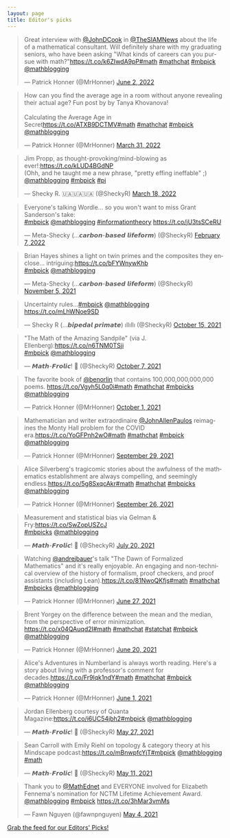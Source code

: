 ```yaml
---
layout: page
title: Editor's picks
---
```


<blockquote class="twitter-tweet"><p lang="en" dir="ltr">Great interview with <a href="https://twitter.com/JohnDCook?ref_src=twsrc%5Etfw">@JohnDCook</a> in <a href="https://twitter.com/TheSIAMNews?ref_src=twsrc%5Etfw">@TheSIAMNews</a> about the life of a mathematical consultant. Will definitely share with my graduating seniors, who have been asking &quot;What kinds of careers can you pursue with math?&quot;<a href="https://t.co/k6ZIwdA9pP">https://t.co/k6ZIwdA9pP</a><a href="https://twitter.com/hashtag/math?src=hash&amp;ref_src=twsrc%5Etfw">#math</a> <a href="https://twitter.com/hashtag/mathchat?src=hash&amp;ref_src=twsrc%5Etfw">#mathchat</a> <a href="https://twitter.com/hashtag/mbpick?src=hash&amp;ref_src=twsrc%5Etfw">#mbpick</a> <a href="https://twitter.com/mathblogging?ref_src=twsrc%5Etfw">@mathblogging</a></p>&mdash; Patrick Honner (@MrHonner) <a href="https://twitter.com/MrHonner/status/1532156110337200129?ref_src=twsrc%5Etfw">June 2, 2022</a></blockquote><blockquote class="twitter-tweet"><p lang="en" dir="ltr">How can you find the average age in a room without anyone revealing their actual age? Fun post by by Tanya Khovanova!<br><br>Calculating the Average Age in Secret<a href="https://t.co/ATXB9DCTMV">https://t.co/ATXB9DCTMV</a><a href="https://twitter.com/hashtag/math?src=hash&amp;ref_src=twsrc%5Etfw">#math</a> <a href="https://twitter.com/hashtag/mathchat?src=hash&amp;ref_src=twsrc%5Etfw">#mathchat</a> <a href="https://twitter.com/hashtag/mbpick?src=hash&amp;ref_src=twsrc%5Etfw">#mbpick</a> <a href="https://twitter.com/mathblogging?ref_src=twsrc%5Etfw">@mathblogging</a></p>&mdash; Patrick Honner (@MrHonner) <a href="https://twitter.com/MrHonner/status/1509680727209791494?ref_src=twsrc%5Etfw">March 31, 2022</a></blockquote><blockquote class="twitter-tweet"><p lang="en" dir="ltr">Jim Propp, as thought-provoking/mind-blowing as ever!:<a href="https://t.co/kLUD4BGdNP">https://t.co/kLUD4BGdNP</a><br>(Ohh, and he taught me a new phrase, &quot;pretty effing ineffable&quot; ;)<br> <a href="https://twitter.com/mathblogging?ref_src=twsrc%5Etfw">@mathblogging</a> <a href="https://twitter.com/hashtag/mbpick?src=hash&amp;ref_src=twsrc%5Etfw">#mbpick</a> <a href="https://twitter.com/hashtag/pi?src=hash&amp;ref_src=twsrc%5Etfw">#pi</a></p>&mdash; Shecky R. 🇺🇦🇺🇦🇺🇦 (@SheckyR) <a href="https://twitter.com/SheckyR/status/1504786694557470724?ref_src=twsrc%5Etfw">March 18, 2022</a></blockquote><blockquote class="twitter-tweet"><p lang="en" dir="ltr">Everyone&#39;s talking Wordle... so you won&#39;t want to miss Grant Sanderson&#39;s take:<br> <a href="https://twitter.com/hashtag/mbpick?src=hash&amp;ref_src=twsrc%5Etfw">#mbpick</a> <a href="https://twitter.com/mathblogging?ref_src=twsrc%5Etfw">@mathblogging</a> <a href="https://twitter.com/hashtag/informationtheory?src=hash&amp;ref_src=twsrc%5Etfw">#informationtheory</a> <a href="https://t.co/jU3tsSCeRU">https://t.co/jU3tsSCeRU</a></p>&mdash; Meta-Shecky (...𝙘𝙖𝙧𝙗𝙤𝙣-𝙗𝙖𝙨𝙚𝙙 𝙡𝙞𝙛𝙚𝙛𝙤𝙧𝙢) (@SheckyR) <a href="https://twitter.com/SheckyR/status/1490666666988036106?ref_src=twsrc%5Etfw">February 7, 2022</a></blockquote><blockquote class="twitter-tweet"><p lang="en" dir="ltr">Brian Hayes shines a light on twin primes and the composites they enclose... intriguing:<a href="https://t.co/bFYWnywKhb">https://t.co/bFYWnywKhb</a><br> <a href="https://twitter.com/hashtag/mbpick?src=hash&amp;ref_src=twsrc%5Etfw">#mbpick</a> <a href="https://twitter.com/mathblogging?ref_src=twsrc%5Etfw">@mathblogging</a></p>&mdash; Meta-Shecky (...𝙘𝙖𝙧𝙗𝙤𝙣-𝙗𝙖𝙨𝙚𝙙 𝙡𝙞𝙛𝙚𝙛𝙤𝙧𝙢) (@SheckyR) <a href="https://twitter.com/SheckyR/status/1456586388921622530?ref_src=twsrc%5Etfw">November 5, 2021</a></blockquote><blockquote class="twitter-tweet"><p lang="en" dir="ltr">Uncertainty rules...<a href="https://twitter.com/hashtag/mbpick?src=hash&amp;ref_src=twsrc%5Etfw">#mbpick</a> <a href="https://twitter.com/mathblogging?ref_src=twsrc%5Etfw">@mathblogging</a> <a href="https://t.co/mLhWNoe9SD">https://t.co/mLhWNoe9SD</a></p>&mdash; Shecky R (...𝙗𝙞𝙥𝙚𝙙𝙖𝙡 𝙥𝙧𝙞𝙢𝙖𝙩𝙚) ıllıllı (@SheckyR) <a href="https://twitter.com/SheckyR/status/1449121956503171076?ref_src=twsrc%5Etfw">October 15, 2021</a></blockquote><blockquote class="twitter-tweet"><p lang="en" dir="ltr">&quot;The Math of the Amazing Sandpile&quot; (via J. Ellenberg):<a href="https://t.co/n6TNM0TSji">https://t.co/n6TNM0TSji</a><br> <a href="https://twitter.com/hashtag/mbpick?src=hash&amp;ref_src=twsrc%5Etfw">#mbpick</a> <a href="https://twitter.com/mathblogging?ref_src=twsrc%5Etfw">@mathblogging</a></p>&mdash; 𝙈𝙖𝙩𝙝-𝙁𝙧𝙤𝙡𝙞𝙘! 💢 (@SheckyR) <a href="https://twitter.com/SheckyR/status/1446046834582040579?ref_src=twsrc%5Etfw">October 7, 2021</a></blockquote><blockquote class="twitter-tweet"><p lang="en" dir="ltr">The favorite book of <a href="https://twitter.com/benorlin?ref_src=twsrc%5Etfw">@benorlin</a> that contains 100,000,000,000,000 poems. <a href="https://t.co/Vgyh5L0q0i">https://t.co/Vgyh5L0q0i</a><a href="https://twitter.com/hashtag/math?src=hash&amp;ref_src=twsrc%5Etfw">#math</a> <a href="https://twitter.com/hashtag/mathchat?src=hash&amp;ref_src=twsrc%5Etfw">#mathchat</a> <a href="https://twitter.com/hashtag/mbpicks?src=hash&amp;ref_src=twsrc%5Etfw">#mbpicks</a> <a href="https://twitter.com/mathblogging?ref_src=twsrc%5Etfw">@mathblogging</a></p>&mdash; Patrick Honner (@MrHonner) <a href="https://twitter.com/MrHonner/status/1443730272063823874?ref_src=twsrc%5Etfw">October 1, 2021</a></blockquote><blockquote class="twitter-tweet"><p lang="en" dir="ltr">Mathematician and writer extraordinaire <a href="https://twitter.com/JohnAllenPaulos?ref_src=twsrc%5Etfw">@JohnAllenPaulos</a> reimagines the Monty Hall problem for the COVID era.<a href="https://t.co/YoGFPnh2wO">https://t.co/YoGFPnh2wO</a><a href="https://twitter.com/hashtag/math?src=hash&amp;ref_src=twsrc%5Etfw">#math</a> <a href="https://twitter.com/hashtag/mathchat?src=hash&amp;ref_src=twsrc%5Etfw">#mathchat</a> <a href="https://twitter.com/hashtag/mbpick?src=hash&amp;ref_src=twsrc%5Etfw">#mbpick</a> <a href="https://twitter.com/mathblogging?ref_src=twsrc%5Etfw">@mathblogging</a></p>&mdash; Patrick Honner (@MrHonner) <a href="https://twitter.com/MrHonner/status/1443341175147180047?ref_src=twsrc%5Etfw">September 29, 2021</a></blockquote><blockquote class="twitter-tweet"><p lang="en" dir="ltr">Alice Silverberg&#39;s tragicomic stories about the awfulness of the mathematics establishment are always compelling, and seemingly endless.<a href="https://t.co/5g8SxqcAkr">https://t.co/5g8SxqcAkr</a><a href="https://twitter.com/hashtag/math?src=hash&amp;ref_src=twsrc%5Etfw">#math</a> <a href="https://twitter.com/hashtag/mathchat?src=hash&amp;ref_src=twsrc%5Etfw">#mathchat</a> <a href="https://twitter.com/hashtag/mbpicks?src=hash&amp;ref_src=twsrc%5Etfw">#mbpicks</a> <a href="https://twitter.com/mathblogging?ref_src=twsrc%5Etfw">@mathblogging</a></p>&mdash; Patrick Honner (@MrHonner) <a href="https://twitter.com/MrHonner/status/1441931830886871041?ref_src=twsrc%5Etfw">September 26, 2021</a></blockquote><blockquote class="twitter-tweet"><p lang="en" dir="ltr">Measurement and statistical bias via Gelman &amp; Fry:<a href="https://t.co/SwZopUSZcJ">https://t.co/SwZopUSZcJ</a><br> <a href="https://twitter.com/hashtag/mbpicks?src=hash&amp;ref_src=twsrc%5Etfw">#mbpicks</a> <a href="https://twitter.com/mathblogging?ref_src=twsrc%5Etfw">@mathblogging</a></p>&mdash; 𝙈𝙖𝙩𝙝-𝙁𝙧𝙤𝙡𝙞𝙘! 💢 (@SheckyR) <a href="https://twitter.com/SheckyR/status/1417489241626578955?ref_src=twsrc%5Etfw">July 20, 2021</a></blockquote><blockquote class="twitter-tweet"><p lang="en" dir="ltr">Watching <a href="https://twitter.com/andrejbauer?ref_src=twsrc%5Etfw">@andrejbauer</a>&#39;s talk &quot;The Dawn of Formalized Mathematics&quot; and it&#39;s really enjoyable. An engaging and non-technical overview of the history of formalism, proof checkers, and proof assistants (including Lean).<a href="https://t.co/81NwoQKfjs">https://t.co/81NwoQKfjs</a><a href="https://twitter.com/hashtag/math?src=hash&amp;ref_src=twsrc%5Etfw">#math</a> <a href="https://twitter.com/hashtag/mathchat?src=hash&amp;ref_src=twsrc%5Etfw">#mathchat</a> <a href="https://twitter.com/hashtag/mbpicks?src=hash&amp;ref_src=twsrc%5Etfw">#mbpicks</a> <a href="https://twitter.com/mathblogging?ref_src=twsrc%5Etfw">@mathblogging</a></p>&mdash; Patrick Honner (@MrHonner) <a href="https://twitter.com/MrHonner/status/1409279621833670658?ref_src=twsrc%5Etfw">June 27, 2021</a></blockquote><blockquote class="twitter-tweet"><p lang="en" dir="ltr">Brent Yorgey on the difference between the mean and the median, from the perspective of error minimization. <a href="https://t.co/x04QAuqd2I">https://t.co/x04QAuqd2I</a><a href="https://twitter.com/hashtag/math?src=hash&amp;ref_src=twsrc%5Etfw">#math</a> <a href="https://twitter.com/hashtag/mathchat?src=hash&amp;ref_src=twsrc%5Etfw">#mathchat</a> <a href="https://twitter.com/hashtag/statchat?src=hash&amp;ref_src=twsrc%5Etfw">#statchat</a> <a href="https://twitter.com/hashtag/mbpick?src=hash&amp;ref_src=twsrc%5Etfw">#mbpick</a> <a href="https://twitter.com/mathblogging?ref_src=twsrc%5Etfw">@mathblogging</a></p>&mdash; Patrick Honner (@MrHonner) <a href="https://twitter.com/MrHonner/status/1406760756612374534?ref_src=twsrc%5Etfw">June 20, 2021</a></blockquote><blockquote class="twitter-tweet"><p lang="en" dir="ltr">Alice&#39;s Adventures in Numberland is always worth reading. Here&#39;s a story about living with a professor&#39;s comment for decades.<a href="https://t.co/Fr9lqk1ndY">https://t.co/Fr9lqk1ndY</a><a href="https://twitter.com/hashtag/math?src=hash&amp;ref_src=twsrc%5Etfw">#math</a> <a href="https://twitter.com/hashtag/mathchat?src=hash&amp;ref_src=twsrc%5Etfw">#mathchat</a> <a href="https://twitter.com/hashtag/mbpick?src=hash&amp;ref_src=twsrc%5Etfw">#mbpick</a> <a href="https://twitter.com/mathblogging?ref_src=twsrc%5Etfw">@mathblogging</a></p>&mdash; Patrick Honner (@MrHonner) <a href="https://twitter.com/MrHonner/status/1399868443327873025?ref_src=twsrc%5Etfw">June 1, 2021</a></blockquote><blockquote class="twitter-tweet"><p lang="en" dir="ltr">Jordan Ellenberg courtesy of Quanta Magazine:<a href="https://t.co/i6UC54jbh2">https://t.co/i6UC54jbh2</a><a href="https://twitter.com/hashtag/mbpick?src=hash&amp;ref_src=twsrc%5Etfw">#mbpick</a> <a href="https://twitter.com/mathblogging?ref_src=twsrc%5Etfw">@mathblogging</a></p>&mdash; 𝙈𝙖𝙩𝙝-𝙁𝙧𝙤𝙡𝙞𝙘! 💢 (@SheckyR) <a href="https://twitter.com/SheckyR/status/1397934909797376007?ref_src=twsrc%5Etfw">May 27, 2021</a></blockquote><blockquote class="twitter-tweet"><p lang="en" dir="ltr">Sean Carroll with Emily Riehl on topology &amp; category theory at his Mindscape podcast:<a href="https://t.co/mBnwpfcYjT">https://t.co/mBnwpfcYjT</a><a href="https://twitter.com/hashtag/mbpick?src=hash&amp;ref_src=twsrc%5Etfw">#mbpick</a> <a href="https://twitter.com/mathblogging?ref_src=twsrc%5Etfw">@mathblogging</a> <a href="https://twitter.com/hashtag/math?src=hash&amp;ref_src=twsrc%5Etfw">#math</a></p>&mdash; 𝙈𝙖𝙩𝙝-𝙁𝙧𝙤𝙡𝙞𝙘! 💢 (@SheckyR) <a href="https://twitter.com/SheckyR/status/1391917509763375104?ref_src=twsrc%5Etfw">May 11, 2021</a></blockquote><blockquote class="twitter-tweet"><p lang="en" dir="ltr">Thank you to <a href="https://twitter.com/MathEdnet?ref_src=twsrc%5Etfw">@MathEdnet</a> and EVERYONE involved for Elizabeth Fennema&#39;s nomination for NCTM Lifetime Achievement Award. <a href="https://twitter.com/mathblogging?ref_src=twsrc%5Etfw">@mathblogging</a> <a href="https://twitter.com/hashtag/mbpick?src=hash&amp;ref_src=twsrc%5Etfw">#mbpick</a> <a href="https://t.co/3hMar3vmMs">https://t.co/3hMar3vmMs</a></p>&mdash; Fawn Nguyen (@fawnpnguyen) <a href="https://twitter.com/fawnpnguyen/status/1389655885815762944?ref_src=twsrc%5Etfw">May 4, 2021</a></blockquote><p> <a href="editors-picks.xml">Grab the feed for our Editors' Picks!</a></p>
